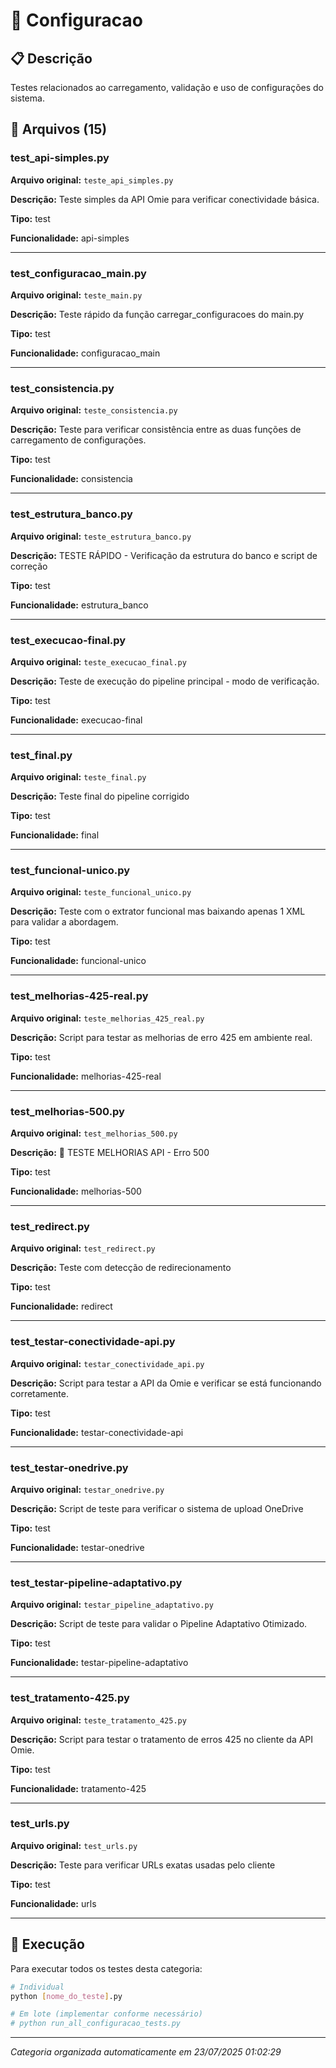 # 📂 Configuracao

## 📋 Descrição
Testes relacionados ao carregamento, validação e uso de configurações do sistema.

## 📄 Arquivos (15)

### test_api-simples.py
**Arquivo original:** `teste_api_simples.py`

**Descrição:** Teste simples da API Omie para verificar conectividade básica.

**Tipo:** test

**Funcionalidade:** api-simples

---

### test_configuracao_main.py
**Arquivo original:** `teste_main.py`

**Descrição:** Teste rápido da função carregar_configuracoes do main.py

**Tipo:** test

**Funcionalidade:** configuracao_main

---

### test_consistencia.py
**Arquivo original:** `teste_consistencia.py`

**Descrição:** Teste para verificar consistência entre as duas funções de carregamento de configurações.

**Tipo:** test

**Funcionalidade:** consistencia

---

### test_estrutura_banco.py
**Arquivo original:** `teste_estrutura_banco.py`

**Descrição:** TESTE RÁPIDO - Verificação da estrutura do banco e script de correção

**Tipo:** test

**Funcionalidade:** estrutura_banco

---

### test_execucao-final.py
**Arquivo original:** `teste_execucao_final.py`

**Descrição:** Teste de execução do pipeline principal - modo de verificação.

**Tipo:** test

**Funcionalidade:** execucao-final

---

### test_final.py
**Arquivo original:** `teste_final.py`

**Descrição:** Teste final do pipeline corrigido

**Tipo:** test

**Funcionalidade:** final

---

### test_funcional-unico.py
**Arquivo original:** `teste_funcional_unico.py`

**Descrição:** Teste com o extrator funcional mas baixando apenas 1 XML para validar a abordagem.

**Tipo:** test

**Funcionalidade:** funcional-unico

---

### test_melhorias-425-real.py
**Arquivo original:** `teste_melhorias_425_real.py`

**Descrição:** Script para testar as melhorias de erro 425 em ambiente real.

**Tipo:** test

**Funcionalidade:** melhorias-425-real

---

### test_melhorias-500.py
**Arquivo original:** `test_melhorias_500.py`

**Descrição:** 🧪 TESTE MELHORIAS API - Erro 500

**Tipo:** test

**Funcionalidade:** melhorias-500

---

### test_redirect.py
**Arquivo original:** `test_redirect.py`

**Descrição:** Teste com detecção de redirecionamento

**Tipo:** test

**Funcionalidade:** redirect

---

### test_testar-conectividade-api.py
**Arquivo original:** `testar_conectividade_api.py`

**Descrição:** Script para testar a API da Omie e verificar se está funcionando corretamente.

**Tipo:** test

**Funcionalidade:** testar-conectividade-api

---

### test_testar-onedrive.py
**Arquivo original:** `testar_onedrive.py`

**Descrição:** Script de teste para verificar o sistema de upload OneDrive

**Tipo:** test

**Funcionalidade:** testar-onedrive

---

### test_testar-pipeline-adaptativo.py
**Arquivo original:** `testar_pipeline_adaptativo.py`

**Descrição:** Script de teste para validar o Pipeline Adaptativo Otimizado.

**Tipo:** test

**Funcionalidade:** testar-pipeline-adaptativo

---

### test_tratamento-425.py
**Arquivo original:** `teste_tratamento_425.py`

**Descrição:** Script para testar o tratamento de erros 425 no cliente da API Omie.

**Tipo:** test

**Funcionalidade:** tratamento-425

---

### test_urls.py
**Arquivo original:** `test_urls.py`

**Descrição:** Teste para verificar URLs exatas usadas pelo cliente

**Tipo:** test

**Funcionalidade:** urls

---

## 🚀 Execução

Para executar todos os testes desta categoria:
```bash
# Individual
python [nome_do_teste].py

# Em lote (implementar conforme necessário)
# python run_all_configuracao_tests.py
```

---
*Categoria organizada automaticamente em 23/07/2025 01:02:29*
